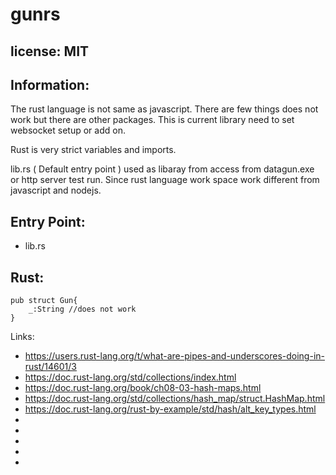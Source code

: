 # gunrs

## license: MIT

## Information:
 The rust language is not same as javascript. There are few things does not work but there are other packages. This is current library need to set websocket setup or add on.

 Rust is very strict variables and imports.

 lib.rs ( Default entry point ) used as libaray from access from datagun.exe or http server test run. Since rust language work space work different from javascript and nodejs.

## Entry Point:
 * lib.rs

## Rust:
```
pub struct Gun{
    _:String //does not work
}

```

Links:
 * https://users.rust-lang.org/t/what-are-pipes-and-underscores-doing-in-rust/14601/3
 * https://doc.rust-lang.org/std/collections/index.html
 * https://doc.rust-lang.org/book/ch08-03-hash-maps.html
 * https://doc.rust-lang.org/std/collections/hash_map/struct.HashMap.html
 * https://doc.rust-lang.org/rust-by-example/std/hash/alt_key_types.html
 * 
 * 
 * 
 * 
 * 